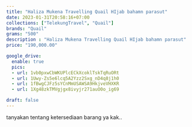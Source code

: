 ```yaml
---
title: "Haliza Mukena Travelling Quail HIjab bahamn parasut"
date: 2023-01-31T20:58:16+07:00
collections: ["TelekungTravel", "Quail"]
brands: "Quail"
grams: "500"
description : "Haliza Mukena Travelling Quail HIjab bahamn parasut"
price: "190,000.00"

google_drive:
  enable: true
  pics:
  - url: 1vb0pxwCbWKUPlcECkXcoklTskTqRuORt
  - url: 1Uwy-Zs5e6lcq5A2Yzz2Sxg_nD4q8j1h0
  - url: 1fBwgCJFz5sYCnMmUSAWSA9HkjveVHXKR
  - url: 1Xg48zkTMVgjgx8ivyjr271auO0o_ig69

draft: false
---
```


tanyakan tentang ketersediaan barang ya kak..
